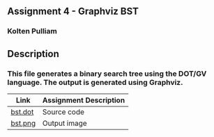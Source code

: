 ##  Assignment 4 - Graphviz BST
### Kolten Pulliam

## Description
### This file generates a binary search tree using the DOT/GV language. The output is generated using Graphviz.

| Link                                                                                                    | Assignment Description |
| ------------------------------------------------------------------------------------------------------- | ---------------------- |
| [bst.dot](https://github.com/klpulliam-37/4883-SoftwareTools-Pulliam/tree/main/Assignments/A01/bst.dot) | Source code            |
| [bst.png](https://github.com/klpulliam-37/4883-SoftwareTools-Pulliam/tree/main/Assignments/A01/bst.png) | Output image           |